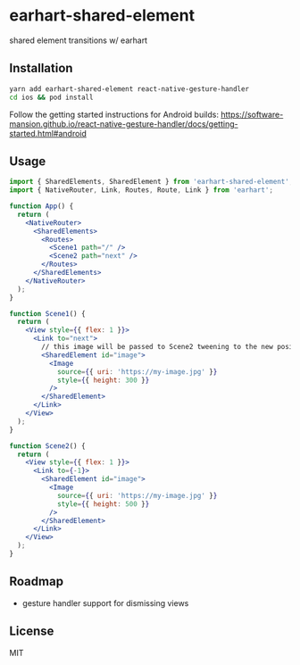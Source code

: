 # earhart-shared-element

shared element transitions w/ earhart

## Installation

```bash
yarn add earhart-shared-element react-native-gesture-handler
cd ios && pod install
```

Follow the getting started instructions for Android builds:
https://software-mansion.github.io/react-native-gesture-handler/docs/getting-started.html#android

## Usage

```jsx
import { SharedElements, SharedElement } from 'earhart-shared-element';
import { NativeRouter, Link, Routes, Route, Link } from 'earhart';

function App() {
  return (
    <NativeRouter>
      <SharedElements>
        <Routes>
          <Scene1 path="/" />
          <Scene2 path="next" />
        </Routes>
      </SharedElements>
    </NativeRouter>
  );
}

function Scene1() {
  return (
    <View style={{ flex: 1 }}>
      <Link to="next">
        // this image will be passed to Scene2 tweening to the new position and size 
        <SharedElement id="image">
          <Image
            source={{ uri: 'https://my-image.jpg' }}
            style={{ height: 300 }}
          />
        </SharedElement>
      </Link>
    </View>
  );
}

function Scene2() {
  return (
    <View style={{ flex: 1 }}>
      <Link to={-1}>
        <SharedElement id="image">
          <Image
            source={{ uri: 'https://my-image.jpg' }}
            style={{ height: 500 }}
          />
        </SharedElement>
      </Link>
    </View>
  );
}
```

## Roadmap

- gesture handler support for dismissing views

## License

MIT
